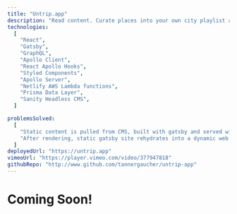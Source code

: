 ```yaml
---
title: "Untrip.app"
description: "Read content. Curate places into your own city playlist and share it on social media."
technologies:
  [
    "React",
    "Gatsby",
    "GraphQL",
    "Apollo Client",
    "React Apollo Hooks",
    "Styled Components",
    "Apollo Server",
    "Netlify AWS Lambda functions",
    "Prisma Data Layer",
    "Sanity Headless CMS",
  ]

problemsSolved:
  [
    "Static content is pulled from CMS, built with gatsby and served with CDN for quick page load.",
    "After rendering, static gatsby site rehydrates into a dynamic web app with authentication, serverless functions, database.",
  ]
deployedUrl: "https://untrip.app"
vimeoUrl: "https://player.vimeo.com/video/377947818"
githubRepo: "http://www.github.com/tannergaucher/untrip-app"
---
```


# Coming Soon!
